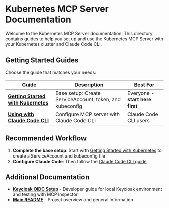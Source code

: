 # Kubernetes MCP Server Documentation

Welcome to the Kubernetes MCP Server documentation! This directory contains guides to help you set up and use the Kubernetes MCP Server with your Kubernetes cluster and Claude Code CLI.

## Getting Started Guides

Choose the guide that matches your needs:

| Guide | Description | Best For |
|-------|-------------|----------|
| **[Getting Started with Kubernetes](GETTING_STARTED_KUBERNETES.md)** | Base setup: Create ServiceAccount, token, and kubeconfig | Everyone - **start here first** |
| **[Using with Claude Code CLI](GETTING_STARTED_CLAUDE_CODE.md)** | Configure MCP server with Claude Code CLI | Claude Code CLI users |

## Recommended Workflow

1. **Complete the base setup**: Start with [Getting Started with Kubernetes](GETTING_STARTED_KUBERNETES.md) to create a ServiceAccount and kubeconfig file
2. **Configure Claude Code**: Then follow the [Claude Code CLI guide](GETTING_STARTED_CLAUDE_CODE.md)

## Additional Documentation

- **[Keycloak OIDC Setup](KEYCLOAK_OIDC_SETUP.md)** - Developer guide for local Keycloak environment and testing with MCP Inspector
- **[Main README](../README.md)** - Project overview and general information
